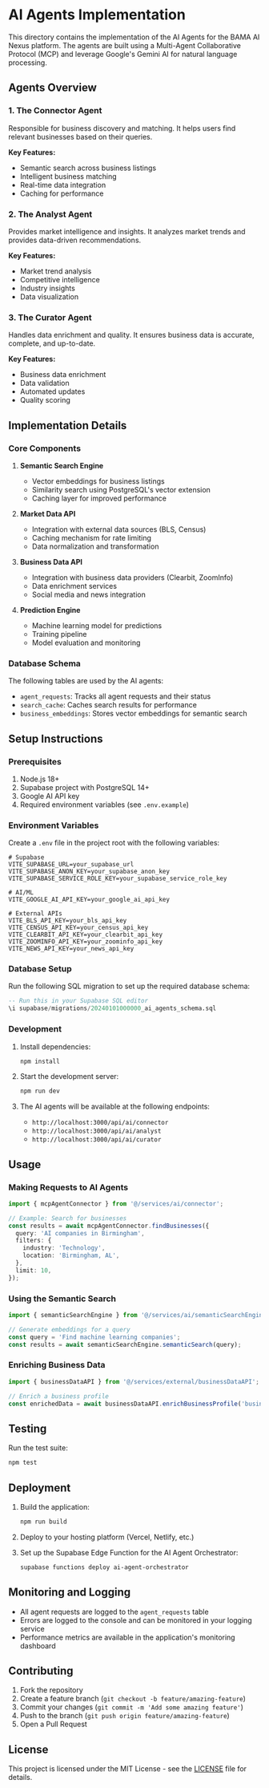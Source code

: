 # AI Agents Implementation

This directory contains the implementation of the AI Agents for the BAMA AI Nexus platform. The agents are built using a Multi-Agent Collaborative Protocol (MCP) and leverage Google's Gemini AI for natural language processing.

## Agents Overview

### 1. The Connector Agent
Responsible for business discovery and matching. It helps users find relevant businesses based on their queries.

**Key Features:**
- Semantic search across business listings
- Intelligent business matching
- Real-time data integration
- Caching for performance

### 2. The Analyst Agent
Provides market intelligence and insights. It analyzes market trends and provides data-driven recommendations.

**Key Features:**
- Market trend analysis
- Competitive intelligence
- Industry insights
- Data visualization

### 3. The Curator Agent
Handles data enrichment and quality. It ensures business data is accurate, complete, and up-to-date.

**Key Features:**
- Business data enrichment
- Data validation
- Automated updates
- Quality scoring

## Implementation Details

### Core Components

1. **Semantic Search Engine**
   - Vector embeddings for business listings
   - Similarity search using PostgreSQL's vector extension
   - Caching layer for improved performance

2. **Market Data API**
   - Integration with external data sources (BLS, Census)
   - Caching mechanism for rate limiting
   - Data normalization and transformation

3. **Business Data API**
   - Integration with business data providers (Clearbit, ZoomInfo)
   - Data enrichment services
   - Social media and news integration

4. **Prediction Engine**
   - Machine learning model for predictions
   - Training pipeline
   - Model evaluation and monitoring

### Database Schema

The following tables are used by the AI agents:

- `agent_requests`: Tracks all agent requests and their status
- `search_cache`: Caches search results for performance
- `business_embeddings`: Stores vector embeddings for semantic search

## Setup Instructions

### Prerequisites

1. Node.js 18+
2. Supabase project with PostgreSQL 14+
3. Google AI API key
4. Required environment variables (see `.env.example`)

### Environment Variables

Create a `.env` file in the project root with the following variables:

```env
# Supabase
VITE_SUPABASE_URL=your_supabase_url
VITE_SUPABASE_ANON_KEY=your_supabase_anon_key
VITE_SUPABASE_SERVICE_ROLE_KEY=your_supabase_service_role_key

# AI/ML
VITE_GOOGLE_AI_API_KEY=your_google_ai_api_key

# External APIs
VITE_BLS_API_KEY=your_bls_api_key
VITE_CENSUS_API_KEY=your_census_api_key
VITE_CLEARBIT_API_KEY=your_clearbit_api_key
VITE_ZOOMINFO_API_KEY=your_zoominfo_api_key
VITE_NEWS_API_KEY=your_news_api_key
```

### Database Setup

Run the following SQL migration to set up the required database schema:

```sql
-- Run this in your Supabase SQL editor
\i supabase/migrations/20240101000000_ai_agents_schema.sql
```

### Development

1. Install dependencies:
   ```bash
   npm install
   ```

2. Start the development server:
   ```bash
   npm run dev
   ```

3. The AI agents will be available at the following endpoints:
   - `http://localhost:3000/api/ai/connector`
   - `http://localhost:3000/api/ai/analyst`
   - `http://localhost:3000/api/ai/curator`

## Usage

### Making Requests to AI Agents

```typescript
import { mcpAgentConnector } from '@/services/ai/connector';

// Example: Search for businesses
const results = await mcpAgentConnector.findBusinesses({
  query: 'AI companies in Birmingham',
  filters: {
    industry: 'Technology',
    location: 'Birmingham, AL',
  },
  limit: 10,
});
```

### Using the Semantic Search

```typescript
import { semanticSearchEngine } from '@/services/ai/semanticSearchEngine';

// Generate embeddings for a query
const query = 'Find machine learning companies';
const results = await semanticSearchEngine.semanticSearch(query);
```

### Enriching Business Data

```typescript
import { businessDataAPI } from '@/services/external/businessDataAPI';

// Enrich a business profile
const enrichedData = await businessDataAPI.enrichBusinessProfile('business-id-123');
```

## Testing

Run the test suite:

```bash
npm test
```

## Deployment

1. Build the application:
   ```bash
   npm run build
   ```

2. Deploy to your hosting platform (Vercel, Netlify, etc.)

3. Set up the Supabase Edge Function for the AI Agent Orchestrator:
   ```bash
   supabase functions deploy ai-agent-orchestrator
   ```

## Monitoring and Logging

- All agent requests are logged to the `agent_requests` table
- Errors are logged to the console and can be monitored in your logging service
- Performance metrics are available in the application's monitoring dashboard

## Contributing

1. Fork the repository
2. Create a feature branch (`git checkout -b feature/amazing-feature`)
3. Commit your changes (`git commit -m 'Add some amazing feature'`)
4. Push to the branch (`git push origin feature/amazing-feature`)
5. Open a Pull Request

## License

This project is licensed under the MIT License - see the [LICENSE](LICENSE) file for details.

